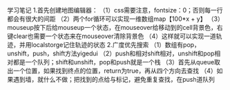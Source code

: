 学习笔记
1.首先创建地图编辑器：
    （1）css需要注意，fontsize：0；否则每一行都会有很大的间距
    （2）两个for循环可以实现一维数组map【100*x + y】
    （3）mouseup按下后给mouseup一个状态，在mouseover给移动到的cell背景色，右键clear也需要一个状态来在mouseover清除背景色
    （4）这样就可以实现一道轨迹，并用localstorge记住轨迹的状态
2.广度优先搜索
    （1）数组有pop，unshift，push，shift方法yigedui
    （2）push和相对shift相对，unshift和pop相对都是一个队列；shift和unshift，pop和push就是一个栈
    （3）首先从queue取出一个位置，如果找到终点的位置，return为true，再从四个方向去查找
    （4）如果遇到墙，就什么不做；把找到的点给与标记，避免重复查找，在push道队列